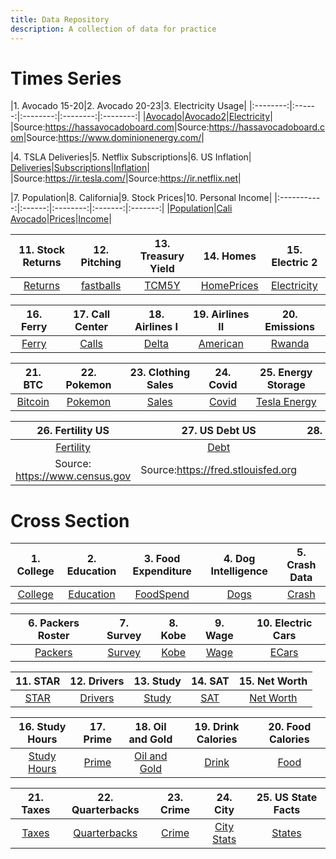 ```yaml
---
title: Data Repository
description: A collection of data for practice
---
```



# Times Series

|1. Avocado 15-20|2. Avocado 20-23|3. Electricity Usage|
|:--------:|:------:|:--------:|:--------:|:--------:|
|[Avocado](avocado2020.csv)|[Avocado2](avocado2020-2023.csv)|[Electricity](ElectricityBill.csv)|
|Source:<https://hassavocadoboard.com>|Source:<https://hassavocadoboard.com>|Source:<https://www.dominionenergy.com/>|

|4. TSLA Deliveries|5. Netflix Subscriptions|6. US Inflation|
[Deliveries](tsla_deliveries.csv)|[Subscriptions](Netflix.csv)|[Inflation](Inflation.csv)|
|Source:<https://ir.tesla.com/>|Source:<https://ir.netflix.net>|


|7. Population|8. California|9. Stock Prices|10. Personal Income|
|:-----------:|:------:|:--------:|:-------:|:-------:|
|[Population](Population.csv)|[Cali Avocado](CaliforniaAvocado.csv)|[Prices](Stocks.csv)|[Income](PersonalIncome.csv)|

|11. Stock Returns|12. Pitching|13. Treasury Yield|14. Homes|15. Electric 2|
|:-----------:|:------:|:--------:|:-------:|:-------:|
|[Returns](returns.csv)|[fastballs](fastballs.csv)|[TCM5Y](treasury.csv)|[HomePrices](HomePrices.csv)|[Electricity](ElectricityBill2.csv)|

|16. Ferry|17. Call Center|18. Airlines I|19. Airlines II |20. Emissions|
|:-----------:|:------:|:--------:|:-------:|:-------:|
|[Ferry](Ferry.csv)|[Calls](CallCenter.csv)|[Delta](Delta.csv)|[American](American.csv)|[Rwanda](RwandaCo2.csv)

|21. BTC|22. Pokemon|23. Clothing Sales|24. Covid|25. Energy Storage|
|:-----------:|:------:|:--------:|:-------:|:-------:|
|[Bitcoin](BTC-USD.csv)|[Pokemon](pokemon.csv)|[Sales](sales.csv)|[Covid](Covid.csv)|[Tesla Energy](teslaE.csv)

|26. Fertility US|27. US Debt US|28. |29. |30. |
|:-----------:|:------:|:--------:|:-------:|:-------:|
|[Fertility](USFertility.csv)|[Debt](USDebt.csv)|
|Source: <https://www.census.gov>| Source:<https://fred.stlouisfed.org>|

# Cross Section

|1. College|2. Education|3. Food Expenditure|4. Dog Intelligence|5. Crash Data|
|:--------:|:----------:|:-----------------:|:-----------------:|:-----------:|
|[College](College.csv)|[Education](Education.csv)|[FoodSpend](FoodSpend.csv)|[Dogs](dog_intelligence.csv)|[Crash](Crash.csv)|

|6. Packers Roster|7. Survey|8. Kobe|9. Wage|10. Electric Cars|
|:--------:|:----------:|:-----------------:|:-----------------:|:-----------:|
|[Packers](Packers.csv)|[Survey](Survey_Raw.csv)|[Kobe](Kobe.csv)|[Wage](Wage.csv)|[ECars](Electric.csv)|

|11. STAR|12. Drivers|13. Study|14. SAT|15. Net Worth |
|:--------:|:----------:|:-----------------:|:-----------------:|:-----------:|
|[STAR](STAR.csv)|[Drivers](Drivers.csv)|[Study](study.csv)|[SAT](SAT.csv)|[Net Worth](NetWorth.csv)|

|16. Study Hours|17. Prime |18. Oil and Gold|19. Drink Calories|20. Food Calories|
|:--------:|:----------:|:-----------------:|:-----------------:|:-----------:|
|[Study Hours](StudyHours.csv)|[Prime](Prime.csv)|[Oil and Gold](GoldOil.csv)|[Drink](DrinkCalories.csv)|[Food](FoodCalories.csv)|

|21. Taxes|22. Quarterbacks |23. Crime |24. City|25. US State Facts|
|:--------:|:----------:|:-----------------:|:-----------------:|:-----------:|
|[Taxes](Taxes.csv)|[Quarterbacks](Quarterbacks.csv)|[Crime](Crime.csv)|[City Stats](CityData.csv)|[States](USFacts.csv)|


